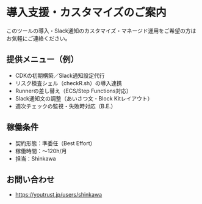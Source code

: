 # 導入支援・カスタマイズのご案内

このツールの導入・Slack通知のカスタマイズ・マネージド運用をご希望の方はお気軽にご連絡ください。

## 提供メニュー（例）
- CDKの初期構築／Slack通知設定代行
- リスク検査シェル（checkR.sh）の導入連携
- Runnerの差し替え（ECS/Step Functions対応）
- Slack通知文の調整（あいさつ文・Block Kitレイアウト）
- 週次チェックの監視・失敗時対応（B.E.）

## 稼働条件
- 契約形態：準委任（Best Effort）
- 稼働時間：〜120h/月
- 担当：Shinkawa

## お問い合わせ
- https://youtrust.jp/users/shinkawa
